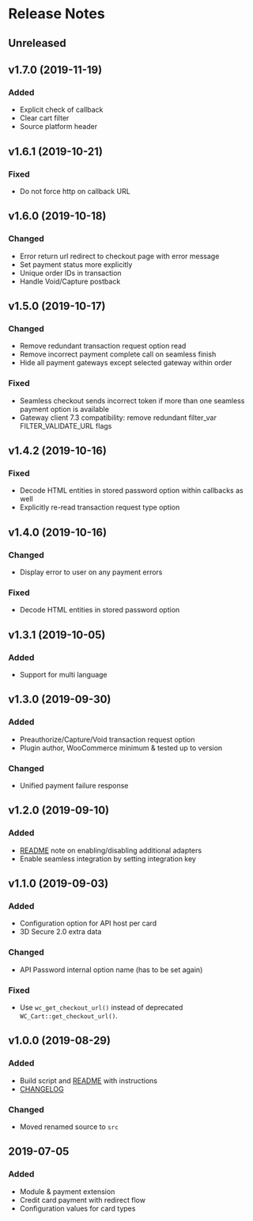 # Release Notes

## Unreleased

## v1.7.0 (2019-11-19)
### Added
- Explicit check of callback
- Clear cart filter
- Source platform header

## v1.6.1 (2019-10-21)
### Fixed
- Do not force http on callback URL

## v1.6.0 (2019-10-18)
### Changed
- Error return url redirect to checkout page with error message
- Set payment status more explicitly
- Unique order IDs in transaction
- Handle Void/Capture postback

## v1.5.0 (2019-10-17)
### Changed
- Remove redundant transaction request option read
- Remove incorrect payment complete call on seamless finish
- Hide all payment gateways except selected gateway within order
### Fixed
- Seamless checkout sends incorrect token if more than one seamless payment option is available
- Gateway client 7.3 compatibility: remove redundant filter_var FILTER_VALIDATE_URL flags

## v1.4.2 (2019-10-16)
### Fixed
- Decode HTML entities in stored password option within callbacks as well
- Explicitly re-read transaction request type option

## v1.4.0 (2019-10-16)
### Changed
- Display error to user on any payment errors
### Fixed
- Decode HTML entities in stored password option 

## v1.3.1 (2019-10-05)
### Added
- Support for multi language

## v1.3.0 (2019-09-30)
### Added
- Preauthorize/Capture/Void transaction request option
- Plugin author, WooCommerce minimum & tested up to version
### Changed
- Unified payment failure response

## v1.2.0 (2019-09-10)
### Added
- [README](README.md) note on enabling/disabling additional adapters
- Enable seamless integration by setting integration key

## v1.1.0 (2019-09-03)
### Added
- Configuration option for API host per card
- 3D Secure 2.0 extra data
### Changed
- API Password internal option name (has to be set again)
### Fixed
- Use `wc_get_checkout_url()` instead of deprecated `WC_Cart::get_checkout_url()`.

## v1.0.0 (2019-08-29)
### Added
- Build script and [README](README.md) with instructions
- [CHANGELOG](CHANGELOG.md)
### Changed
- Moved renamed source to `src`

## 2019-07-05
### Added
- Module & payment extension
- Credit card payment with redirect flow
- Configuration values for card types
